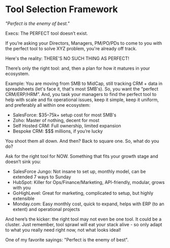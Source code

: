 # Tool Selection Framework
*"Perfect is the enemy of best."*

Execs: The PERFECT tool doesn’t exist.

If you’re asking your Directors, Managers, PM/PO/PDs to come to you with the perfect tool to solve XYZ problem, you're already off track.

Here's the reality: THERE'S NO SUCH THING AS PERFECT!

There’s only the right tool: and, then a plan for how it matures in your ecosystem.

Example: You are moving from SMB to MidCap, still tracking CRM + data in spreadsheets (let's face it, that's most SMB's). So, you want the “perfect CRM/ERP/HRM”. And, you task your managers to find the perfect tool to help with scale and fix operational issues, keep it simple, keep it uniform, and preferably all within one ecosystem:

- SalesForce: $35–75k+ setup cost for most SMB's
- Zoho: Master of nothing, decent for most
- Self Hosted CRM: Full ownership, limited expansion
- Bespoke CRM: $$$ millions, if you’re lucky

You shoot them all down. And then? Back to square one. So, what do you do?

Ask for the right tool for NOW. Something that fits your growth stage and doesn’t sink you:

- SalesForce Jungo: Not insane to set up, monthly model, can be extended 7 ways to Sunday
- HubSpot: Killer for Ops/Finance/Marketing, API-friendly, modular, grows with you
- GoHighLevel: Great for marketing, complicated to setup, but highly extensible
- Monday.com: Easy monthly cost, quick to expand, helps with ERP (to an extent) and operational projects

And here’s the kicker: the right tool may not even be one tool. It could be a cluster. Just remember, tool sprawl will eat your stack alive - so only adapt to what you really need right now, not what looks ideal!

One of my favorite sayings: "Perfect is the enemy of best".
